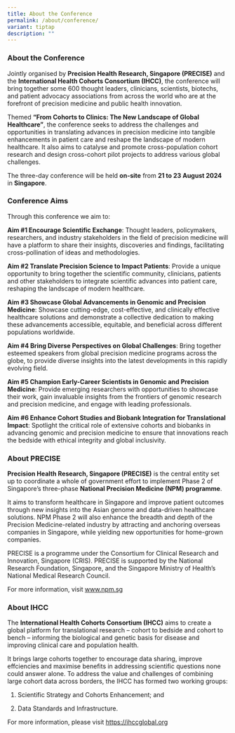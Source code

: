 ```yaml
---
title: About the Conference
permalink: /about/conference/
variant: tiptap
description: ""
---
```

<h3><strong>About the Conference</strong></h3>
<p>Jointly organised by <strong>Precision Health Research, Singapore (PRECISE)</strong> and
the <strong>International Health Cohorts Consortium (IHCC)</strong>, the
conference will bring together some 600 thought leaders, clinicians, scientists,
biotechs, and patient advocacy associations from across the world who are
at the forefront of precision medicine and public health innovation.</p>
<p>Themed <strong>“From Cohorts to Clinics: The New Landscape of Global Healthcare”</strong>,
the conference seeks to address the challenges and opportunities in translating
advances in precision medicine into tangible enhancements in patient care
and reshape the landscape of modern healthcare. It also aims to catalyse
and promote cross-population cohort research and design cross-cohort pilot
projects to address various global challenges.</p>
<p>The three-day conference will be held <strong>on-site</strong> from <strong>21 to 23 August 2024</strong> in <strong>Singapore</strong>.</p>
<h3><strong>Conference Aims</strong></h3>
<p>Through this conference we aim to:</p>
<p><strong>Aim #1 Encourage Scientific Exchange</strong>: Thought leaders,
policymakers, researchers, and industry stakeholders in the field of precision
medicine will have a platform to share their insights, discoveries and
findings, facilitating cross-pollination of ideas and methodologies.</p>
<p><strong>Aim #2 Translate Precision Science to Impact Patients</strong>:
Provide a unique opportunity to bring together the scientific community,
clinicians, patients and other stakeholders to integrate scientific advances
into patient care, reshaping the landscape of modern healthcare.</p>
<p><strong>Aim #3 Showcase Global Advancements in Genomic and Precision Medicine</strong>:
Showcase cutting-edge, cost-effective, and clinically effective healthcare
solutions and demonstrate a collective dedication to making these advancements
accessible, equitable, and beneficial across different populations worldwide.</p>
<p><strong>Aim #4 Bring Diverse Perspectives on Global Challenges</strong>:
Bring together esteemed speakers from global precision medicine programs
across the globe, to provide diverse insights into the latest developments
in this rapidly evolving field.</p>
<p><strong>Aim #5 Champion Early-Career Scientists in Genomic and Precision Medicine</strong>:
Provide emerging researchers with opportunities to showcase their work,
gain invaluable insights from the frontiers of genomic research and precision
medicine, and engage with leading professionals.</p>
<p><strong>Aim #6 Enhance Cohort Studies and Biobank Integration for Translational Impact</strong>:
Spotlight the critical role of extensive cohorts and biobanks in advancing
genomic and precision medicine to ensure that innovations reach the bedside
with ethical integrity and global inclusivity.</p>
<p></p>
<h3><strong>About PRECISE</strong></h3>
<p><strong>Precision Health Research, Singapore (PRECISE)</strong> is the
central entity set up to coordinate a whole of government effort to implement
Phase 2 of Singapore’s three-phase <strong>National Precision Medicine (NPM) programme</strong>.</p>
<p>It aims to transform healthcare in Singapore and improve patient outcomes
through new insights into the Asian genome and data-driven healthcare solutions.
NPM Phase 2 will also enhance the breadth and depth of the Precision Medicine-related
industry by attracting and anchoring overseas companies in Singapore, while
yielding new opportunities for home-grown companies.</p>
<p>PRECISE is a programme under the Consortium for Clinical Research and
Innovation, Singapore (CRIS). PRECISE is supported by the National Research
Foundation, Singapore, and the Singapore Ministry of Health’s National
Medical Research Council.</p>
<p>For more information, visit <a href="www.npm.sg" rel="noopener noreferrer nofollow" target="_blank">www.npm.sg</a>
</p>
<h3><strong>About IHCC</strong></h3>
<p>The <strong>International Health Cohorts Consortium (IHCC)</strong> aims
to create a global platform for translational research – cohort to bedside
and cohort to bench – informing the biological and genetic basis for disease
and improving clinical care and population health.</p>
<p>It brings large cohorts together to encourage data sharing, improve effciencies
and maximise benefits in addressing scientific questions none could answer
alone. To address the value and challenges of combining large cohort data
across borders, the IHCC has formed two working groups:</p>
<ol data-tight="true" class="tight">
<li>
<p>Scientific Strategy and Cohorts Enhancement; and</p>
</li>
<li>
<p>Data Standards and Infrastructure.</p>
</li>
</ol>
<p>For more information, please visit <a href="https://ihccglobal.org" rel="noopener noreferrer nofollow" target="_blank">https://ihccglobal.org</a>
</p>
<p></p>